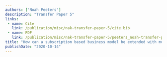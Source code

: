 ```yaml
---
authors: ['Noah Peeters']
description: "Transfer Paper 5"
links:
 - name: Cite
   link: /publication/misc/nak-transfer-paper-5/cite.bib
 - name: PDF
   link: /publication/misc/nak-transfer-paper-5/peeters_noah-transfer-paper-5.pdf
title: "How can a subscription based business model be extended with mobile app subscriptions?"
publishDate: "2020-10-14"
---
```

